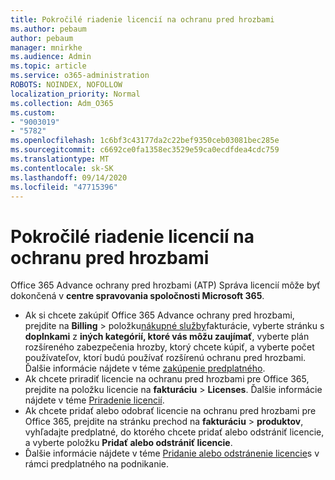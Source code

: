 ```yaml
---
title: Pokročilé riadenie licencií na ochranu pred hrozbami
ms.author: pebaum
author: pebaum
manager: mnirkhe
ms.audience: Admin
ms.topic: article
ms.service: o365-administration
ROBOTS: NOINDEX, NOFOLLOW
localization_priority: Normal
ms.collection: Adm_O365
ms.custom:
- "9003019"
- "5782"
ms.openlocfilehash: 1c6bf3c43177da2c22bef9350ceb03081bec285e
ms.sourcegitcommit: c6692ce0fa1358ec3529e59ca0ecdfdea4cdc759
ms.translationtype: MT
ms.contentlocale: sk-SK
ms.lasthandoff: 09/14/2020
ms.locfileid: "47715396"
---
```

# <a name="advanced-threat-protection-license-management"></a>Pokročilé riadenie licencií na ochranu pred hrozbami

Office 365 Advance ochrany pred hrozbami (ATP) Správa licencií môže byť dokončená v  **centre spravovania spoločnosti Microsoft 365**.

- Ak si chcete zakúpiť Office 365 Advance ochrany pred hrozbami, prejdite na **Billing**  >  položku[nákupné služby](https://go.microsoft.com/fwlink/p/?linkid=868433)fakturácie, vyberte stránku s **doplnkami** z **iných kategórií, ktoré vás môžu zaujímať**, vyberte plán rozšíreného zabezpečenia hrozby, ktorý chcete kúpiť, a vyberte počet používateľov, ktorí budú používať rozšírenú ochranu pred hrozbami. Ďalšie informácie nájdete v téme [zakúpenie predplatného](https://docs.microsoft.com/microsoft-365/commerce/subscriptions/upgrade-to-different-plan).
- Ak chcete priradiť licencie na ochranu pred hrozbami pre Office 365, prejdite na položku licencie na **fakturáciu**  >  **Licenses**. Ďalšie informácie nájdete v téme  [Priradenie licencií](https://docs.microsoft.com/microsoft-365/admin/manage/assign-licenses-to-users).  
- Ak chcete pridať alebo odobrať licencie na ochranu pred hrozbami pre Office 365, prejdite na stránku prechod na **fakturáciu**  >  **produktov**, vyhľadajte predplatné, do ktorého chcete pridať alebo odstrániť licencie, a vyberte položku **Pridať alebo odstrániť licencie**.  
- Ďalšie informácie nájdete v téme [Pridanie alebo odstránenie licencie](https://docs.microsoft.com/microsoft-365/commerce/licenses/buy-licenses?view=o365-worldwide#add-or-remove-licenses-for-your-business-subscription)s v rámci predplatného na podnikanie.
